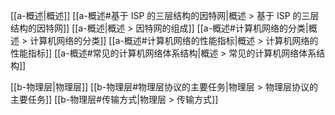 [[a-概述|概述]]
[[a-概述#基于 ISP 的三层结构的因特网|概述 > 基于 ISP 的三层结构的因特网]]
[[a-概述|概述 > 因特网的组成]]
[[a-概述#计算机网络的分类|概述 > 计算机网络的分类]]
[[a-概述#计算机网络的性能指标|概述 > 计算机网络的性能指标]]
[[a-概述#常见的计算机网络体系结构|概述 > 常见的计算机网络体系结构]]

[[b-物理层|物理层]]
[[b-物理层#物理层协议的主要任务|物理层 > 物理层协议的主要任务]]
[[b-物理层#传输方式|物理层 > 传输方式]]



